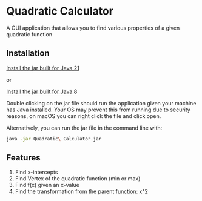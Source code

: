 # Quadratic Calculator

A GUI application that allows you to find
various properties of a given quadratic function

## Installation

[Install the jar built for Java 21](https://github.com/yangavin/Quadratic-Calculator/releases/download/v1.0/quadratic-calculator.jar)

or

[Install the jar built for Java 8](https://github.com/yangavin/Quadratic-Calculator/releases/download/v1.1/Quadratic.Calculator.jar)

Double clicking on the jar file should run the application
given your machine has Java installed.
Your OS may prevent this from running due to security reasons,
on macOS you can right click the file and click open.

Alternatively, you can run the jar file in the command line with:

```bash
java -jar Quadratic\ Calculator.jar
```

## Features

1. Find x-intercepts
2. Find Vertex of the quadratic function (min or max)
3. Find f(x) given an x-value
4. Find the transformation from the parent function: x^2
